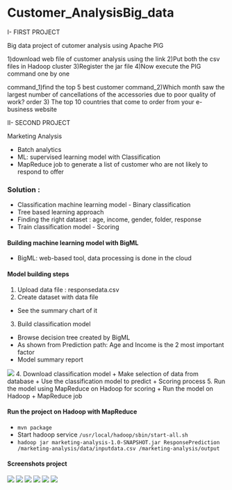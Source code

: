 # Customer_AnalysisBig_data

I- FIRST PROJECT 

Big data project of cutomer analysis using Apache PIG

1)download web file of customer analysis using the link 
2)Put both the csv files in Hadoop cluster
3)Register the jar file
4)Now execute the PIG command one by one

command_1)find the top 5 best customer
command_2)Which month saw the largest number of cancellations of the accessories due to poor quality of work?
order 3) The top 10 countries that come to order from your e-business website

II- SECOND PROJECT

Marketing Analysis


+ Batch analytics 
+ ML: supervised learning model with Classification 
+ MapReduce job to generate a list of customer who are not likely to respond to offer 


### Solution : 
+ Classification machine learning model - Binary classification
+ Tree based learning approach 
+ Finding the right dataset : age, income, gender, folder, response 
+ Train classification model - Scoring 


#### Building machine learning model with BigML 
+ BigML: web-based tool, data processing is done in the cloud 

#### Model building steps 
1. Upload data file : responsedata.csv 
2. Create dataset with data file 
+ See the summary chart of it 
3. Build classification model 
+ Browse decision tree created by BigML 
+ As shown from Prediction path: Age and Income is the 2 most important factor 
+ Model summary report 
<img src="./img/4.png">
4. Download classification model 
+ Make selection of data from database 
+ Use the classification model to predict 
+ Scoring process 
5. Run the model using MapReduce on Hadoop for scoring
+ Run the model on Hadoop 
+ MapReduce job  


#### Run the project on Hadoop with MapReduce 
+ `mvn package`
+ Start hadoop service `/usr/local/hadoop/sbin/start-all.sh`
+ `hadoop jar marketing-analysis-1.0-SNAPSHOT.jar ResponsePrediction /marketing-analysis/data/inputdata.csv /marketing-analysis/output`


#### Screenshots project 
<img src="./img/1.png">
<img src="./img/2.png">
<img src="./img/3.png">
<img src="./img/4.png">
<img src="./img/5.png">
<img src="./img/6.png">
